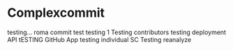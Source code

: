 # Complexcommit
testing...
roma commit test
testing 1
Testing contributors
testing deployment API
tESTING GitHub App
testing individual SC
Testing reanalyze
